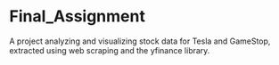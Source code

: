 # Final_Assignment
A project analyzing and visualizing stock data for Tesla and GameStop, extracted using web scraping and the yfinance library.
